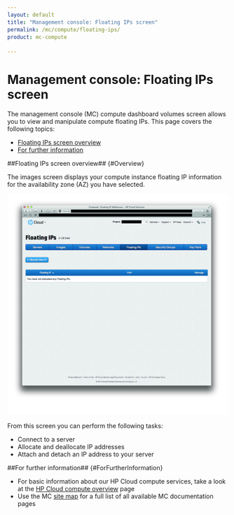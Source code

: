 ```yaml
---
layout: default
title: "Management console: Floating IPs screen"
permalink: /mc/compute/floating-ips/
product: mc-compute

---
```

# Management console: Floating IPs screen

The management console (MC) compute dashboard volumes screen allows you to view and manipulate compute floating IPs.  This page covers the following topics:

* [Floating IPs screen overview](#Overview)
* [For further information](#ForFurtherInformation)

##Floating IPs screen overview## {#Overview}

The images screen displays your compute instance floating IP information for the availability zone (AZ) you have selected.

<img src="media/floating-ips-main.jpg" width="580" alt="" />

From this screen you can perform the following tasks:

* Connect to a server
* Allocate and deallocate IP addresses
* Attach and detach an IP address to your server

##For further information## {#ForFurtherInformation}

* For basic information about our HP Cloud compute services, take a look at the [HP Cloud compute overview](/compute/) page
* Use the MC [site map](/mc/sitemap) for a full list of all available MC documentation pages